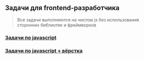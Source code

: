 ## Задачи для frontend-разработчика
> Все задачи выполняются на чистом js без использования сторонних библиотек и фреймворков 
### [Задачи по javascript](frontend/js.md)
### [Задачи по javascript + вёрстка](frontend/markup.md)

